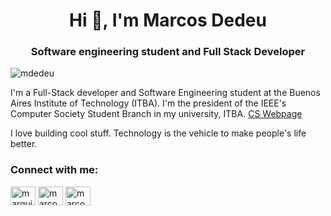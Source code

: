 <h1 align="center">Hi 👋, I'm Marcos Dedeu</h1>
<h3 align="center">Software engineering student and Full Stack Developer</h3>

<p align="left"> <img src="https://komarev.com/ghpvc/?username=mdedeu&label=Profile%20views&color=0e75b6&style=flat" alt="mdedeu" /> </p>

I'm a Full-Stack developer and Software Engineering student at the Buenos Aires Institute of Technology (ITBA). I'm the president of the IEEE's Computer Society Student Branch in my university, ITBA. <a href="https://csitba.web.app">CS Webpage</a>

I love building cool stuff. Technology is the vehicle to make people's life better.

<h3 align="left">Connect with me:</h3>
<p align="left">
<a href="https://twitter.com/marquitos_eth" target="blank"><img align="center" src="https://raw.githubusercontent.com/rahuldkjain/github-profile-readme-generator/master/src/images/icons/Social/twitter.svg" alt="marquitos_eth" height="30" width="40" /></a>
<a href="https://linkedin.com/in/marcosdedeu" target="blank"><img align="center" src="https://raw.githubusercontent.com/rahuldkjain/github-profile-readme-generator/master/src/images/icons/Social/linked-in-alt.svg" alt="marcosdedeu" height="30" width="40" /></a>
<a href="https://instagram.com/marcosdedeu" target="blank"><img align="center" src="https://raw.githubusercontent.com/rahuldkjain/github-profile-readme-generator/master/src/images/icons/Social/instagram.svg" alt="marcosdedeu" height="30" width="40" /></a>
</p>

